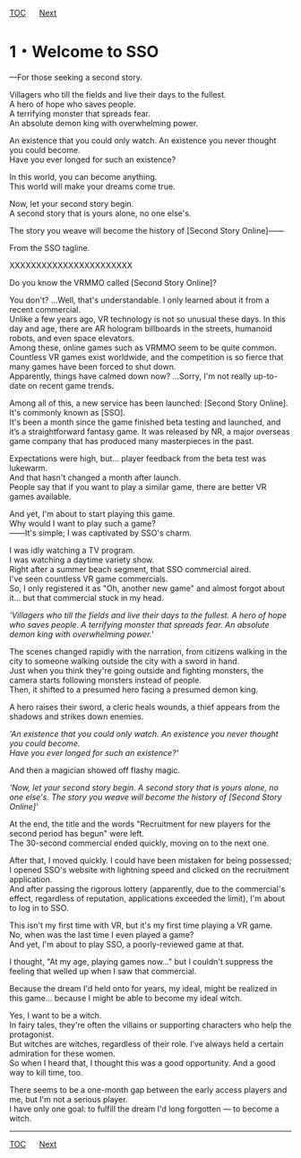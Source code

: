 [TOC](../readme.md)&nbsp;&nbsp;&nbsp;&nbsp;&nbsp;&nbsp;[Next](Section0002.md)



# 1・Welcome to SSO

—For those seeking a second story.  
  
Villagers who till the fields and live their days to the fullest.  
A hero of hope who saves people.  
A terrifying monster that spreads fear.  
An absolute demon king with overwhelming power.  
  
An existence that you could only watch. An existence you never thought
you could become.  
Have you ever longed for such an existence?  
  
In this world, you can become anything.  
This world will make your dreams come true.  
  
Now, let your second story begin.  
A second story that is yours alone, no one else's.  
  
The story you weave will become the history of \[Second Story
Online\]――  
  
From the SSO tagline.  
  
XXXXXXXXXXXXXXXXXXXXXXX  
  
Do you know the VRMMO called \[Second Story Online\]?  
  
You don't? …Well, that's understandable. I only learned about it from a
recent commercial.  
Unlike a few years ago, VR technology is not so unusual these days. In
this day and age, there are AR hologram billboards in the streets,
humanoid robots, and even space elevators.  
Among these, online games such as VRMMO seem to be quite common.  
Countless VR games exist worldwide, and the competition is so fierce
that many games have been forced to shut down.  
Apparently, things have calmed down now? …Sorry, I'm not really
up-to-date on recent game trends.  
  
Among all of this, a new service has been launched: \[Second Story
Online\].  
It's commonly known as \[SSO\].  
It's been a month since the game finished beta testing and launched, and
it’s a straightforward fantasy game. It was released by NR, a major
overseas game company that has produced many masterpieces in the past.  
  
Expectations were high, but… player feedback from the beta test was
lukewarm.  
And that hasn't changed a month after launch.  
People say that if you want to play a similar game, there are better VR
games available.  
  
And yet, I'm about to start playing this game.  
Why would I want to play such a game?  
――It's simple; I was captivated by SSO's charm.  
  
I was idly watching a TV program.  
I was watching a daytime variety show.  
Right after a summer beach segment, that SSO commercial aired.  
I've seen countless VR game commercials.  
So, I only registered it as "Oh, another new game" and almost forgot
about it… but that commercial stuck in my head.  
  
*'Villagers who till the fields and live their days to the fullest. A
hero of hope who saves people. A terrifying monster that spreads fear.
An absolute demon king with overwhelming power.'*  
  
The scenes changed rapidly with the narration, from citizens walking in
the city to someone walking outside the city with a sword in hand.  
Just when you think they're going outside and fighting monsters, the
camera starts following monsters instead of people.  
Then, it shifted to a presumed hero facing a presumed demon king.  
  
A hero raises their sword, a cleric heals wounds, a thief appears from
the shadows and strikes down enemies.  
  
*'An existence that you could only watch. An existence you never thought
you could become.*  
*Have you ever longed for such an existence?'*  
  
And then a magician showed off flashy magic.  
  
*'Now, let your second story begin. A second story that is yours alone,
no one else's. The story you weave will become the history of \[Second
Story Online\]'*  
  
At the end, the title and the words "Recruitment for new players for the
second period has begun" were left.  
The 30-second commercial ended quickly, moving on to the next one.  
  
After that, I moved quickly. I could have been mistaken for being
possessed; I opened SSO's website with lightning speed and clicked on
the recruitment application.  
And after passing the rigorous lottery (apparently, due to the
commercial's effect, regardless of reputation, applications exceeded the
limit), I'm about to log in to SSO.  
  
This isn't my first time with VR, but it's my first time playing a VR
game.  
No, when was the last time I even played a game?  
And yet, I'm about to play SSO, a poorly-reviewed game at that.  
  
I thought, "At my age, playing games now…" but I couldn't suppress the
feeling that welled up when I saw that commercial.  
  
Because the dream I'd held onto for years, my ideal, might be realized
in this game… because I might be able to become my ideal witch.  
  
Yes, I want to be a witch.  
In fairy tales, they're often the villains or supporting characters who
help the protagonist.  
But witches are witches, regardless of their role. I’ve always held a
certain admiration for these women.  
So when I heard that, I thought this was a good opportunity. And a good
way to kill time, too.  
  
There seems to be a one-month gap between the early access players and
me, but I'm not a serious player.  
I have only one goal: to fulfill the dream I'd long forgotten — to
become a witch.  
  
  


---
[TOC](../readme.md)&nbsp;&nbsp;&nbsp;&nbsp;&nbsp;&nbsp;[Next](Section0002.md)

